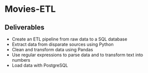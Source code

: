 # Movies-ETL

## Deliverables 
- Create an ETL pipeline from raw data to a SQL database
- Extract data from disparate sources using Python
- Clean and transform data using Pandas
- Use regular expressions to parse data and to transform text into numbers
- Load data with PostgreSQL